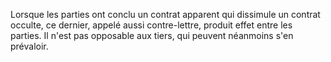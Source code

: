 Lorsque les parties ont conclu un contrat apparent qui dissimule un contrat occulte, ce dernier, appelé aussi contre-lettre, produit effet entre les parties. Il n'est pas opposable aux tiers, qui peuvent néanmoins s'en prévaloir.
